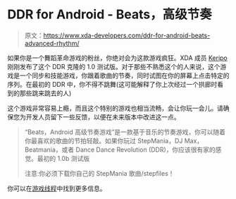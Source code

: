 # DDR for Android - Beats，高级节奏

> 原文：<https://www.xda-developers.com/ddr-for-android-beats-advanced-rhythm/>

如果你是一个舞蹈革命游戏的粉丝，你绝对会为这款游戏疯狂。XDA 成员 [Keripo](http://forum.xda-developers.com/member.php?u=3070262) 刚刚发布了这个 DDR 克隆的 1.0 测试版。对于那些不熟悉这个的人来说，这个游戏是一个同步和技能游戏，你跟着歌曲的节奏，同时试图在你的屏幕上点击特定的序列。在最初的 DDR 中，你不得不跳舞(这可能解释了你上次经过一个拱廊时看到的那些跳来跳去的人)

这个游戏非常容易上瘾，而且这个特别的游戏也相当流畅，会让你玩一会儿。请确保您为开发人员留下一些反馈，以便在未来版本中改进这一点。

> “Beats，Android 高级节奏游戏”是一款基于音乐的节奏游戏，你可以随着你最喜欢的歌曲的节拍轻敲。如果你玩过 StepMania，DJ Max，Beatmania，或者 Dance Dance Revolution (DDR)，你应该很有家的感觉。最初的 1.0b 测试版
> 
> 注意:你必须下载你自己的 StepMania 歌曲/stepfiles！

你可以在[游戏线程](http://forum.xda-developers.com/showthread.php?t=811822)中找到更多信息。